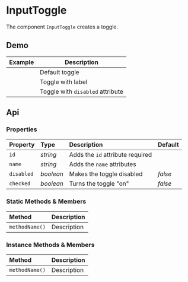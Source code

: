 # InputToggle

The component `InputToggle` creates a toggle.

## Demo

<table>
  <thead>
    <tr>
      <th>Example</th>
      <th>Description</th>
    </tr>
  </thead>
  <tbody>
    <tr>
      <td><input-toggle id="toggle-example-1"></input-toggle></td>
      <td>Default toggle</td>
    </tr>
    <tr>
      <td><input-toggle id="toggle-example-2"></input-toggle></td>
      <td>Toggle with label</td>
    </tr>
    <tr>
      <td><input-toggle id="toggle-example-3" disabled></input-toggle></td>
      <td>Toggle with <code>disabled</code> attribute</td>
    </tr>
  </tbody>
</table>

## Api

### Properties

| Property | Type | Description | Default |
| :--- | :--- | :--- | :--- |
| `id` | *string* | Adds the <code>id</code> attribute <span class="req">required</span> | |
| `name` | *string* | Adds the <code>name</code> attributes | |
| `disabled` | *boolean* | Makes the toggle disabled | *false* |
| `checked` | *boolean* | Turns the toggle "on" | *false* |

### Static Methods & Members

| Method | Description |
| :--- | :--- |
| `methodName()` | Description |

### Instance Methods & Members

| Method | Description |
| :--- | :--- |
| `methodName()` | Description |
